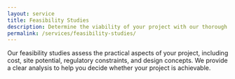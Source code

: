 ```yaml
---
layout: service
title: Feasibility Studies
description: Determine the viability of your project with our thorough feasibility studies.
permalink: /services/feasibility-studies/
---
```


Our feasibility studies assess the practical aspects of your project, including cost, site potential, regulatory constraints, and design concepts. We provide a clear analysis to help you decide whether your project is achievable.
